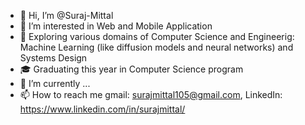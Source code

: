 - 👋 Hi, I’m @Suraj-Mittal
- 👀 I’m interested in Web and Mobile Application
- 🔭 Exploring various domains of Computer Science and Engineerig: Machine Learning (like diffusion models and neural networks) and Systems Design
- 🎓 Graduating this year in Computer Science program
- 🌱 I’m currently ...
- 📫 How to reach me gmail: surajmittal105@gmail.com, LinkedIn: https://www.linkedin.com/in/surajmittal/

<!---
Suraj-Mittal/Suraj-Mittal is a ✨ special ✨ repository because its `README.md` (this file) appears on your GitHub profile.
You can click the Preview link to take a look at your changes.
--->
